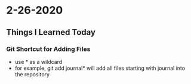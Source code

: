 # 2-26-2020

## Things I Learned Today

### Git Shortcut for Adding Files

- use * as a wildcard
- for example, git add journal* will add all files starting with journal into the repository


